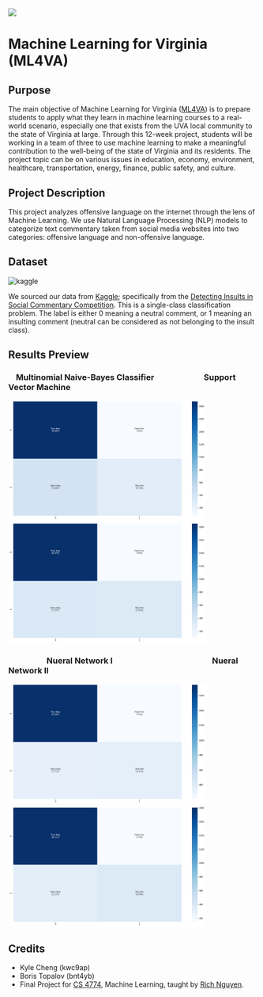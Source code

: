 <img src='https://www.salesforce.org/wp-content/uploads/2021/02/uva-university-of-virginia-logo.png' width=300 align='center'/>

# Machine Learning for Virginia (ML4VA)

## Purpose
The main objective of Machine Learning for Virginia ([ML4VA](https://www.cs.virginia.edu/~nn4pj/teaching#ml4va)) is to prepare students to apply what they learn in machine learning courses to a real-world scenario, especially one that exists from the UVA local community to the state of Virginia at large. Through this 12-week project, students will be working in a team of three to use machine learning to make a meaningful contribution to the well-being of the state of Virginia and its residents. The project topic can be on various issues in education, economy, environment, healthcare, transportation, energy, finance, public safety, and culture.

## Project Description
This project analyzes offensive language on the internet through the lens of Machine Learning. We use Natural Language Processing (NLP) models to categorize text commentary taken from social media websites into two categories: offensive language and non-offensive language.

## Dataset
<img src="https://upload.wikimedia.org/wikipedia/commons/7/7c/Kaggle_logo.png" alt="kaggle" class="center" width="100">

We sourced our data from [Kaggle](https://www.kaggle.com/); specifically from the [Detecting Insults in Social Commentary Competition](https://www.kaggle.com/c/detecting-insults-in-social-commentary/data?select=train.csv). This is a single-class classification problem. The label is either 0 meaning a neutral comment, or 1 meaning an insulting comment (neutral can be considered as not belonging to the insult class).

## Results Preview

<h3>&nbsp;&nbsp;&nbsp;&nbsp;Multinomial Naive-Bayes Classifier&nbsp;&nbsp;&nbsp;&nbsp;&nbsp;&nbsp;&nbsp;&nbsp;&nbsp;&nbsp;&nbsp;&nbsp;&nbsp;&nbsp;&nbsp;&nbsp;&nbsp;&nbsp;&nbsp;&nbsp;&nbsp;&nbsp;&nbsp;&nbsp;&nbsp;&nbsp;Support Vector Machine</h3>
<span>
  <img src="https://github.com/iainmuir6/Machine-Learning-for-Virginia/blob/main/output/mnbc.png" alt="mnbc" class="center" width="400">
  <img src="https://github.com/iainmuir6/Machine-Learning-for-Virginia/blob/main/output/svm.png" alt="mnbc" class="center" width="400">
</span>
<h3>&nbsp;&nbsp;&nbsp;&nbsp;&nbsp;&nbsp;&nbsp;&nbsp;&nbsp;&nbsp;&nbsp;&nbsp;&nbsp;&nbsp;&nbsp;&nbsp;&nbsp;&nbsp;&nbsp;&nbsp;Nueral Network I&nbsp;&nbsp;&nbsp;&nbsp;&nbsp;&nbsp;&nbsp;&nbsp;&nbsp;&nbsp;&nbsp;&nbsp;&nbsp;&nbsp;&nbsp;&nbsp;&nbsp;&nbsp;&nbsp;&nbsp;&nbsp;&nbsp;&nbsp;&nbsp;&nbsp;&nbsp;&nbsp;&nbsp;&nbsp;&nbsp;&nbsp;&nbsp;&nbsp;&nbsp;&nbsp;&nbsp;&nbsp;&nbsp;&nbsp;&nbsp;&nbsp;&nbsp;&nbsp;&nbsp;&nbsp;&nbsp;&nbsp;&nbsp;&nbsp;&nbsp;&nbsp;&nbsp;Nueral Network II</h3>
<span>
  <img src="https://github.com/iainmuir6/Machine-Learning-for-Virginia/blob/main/output/nn1.png" alt="mnbc" class="center" width="400">
  <img src="https://github.com/iainmuir6/Machine-Learning-for-Virginia/blob/main/output/nn2.png" alt="mnbc" class="center" width="400">
</span>

## Credits
* Kyle Cheng (kwc9ap)
* Boris Topalov (bnt4yb)
* Final Project for [CS 4774](https://www.cs.virginia.edu/~nn4pj/teaching), Machine Learning, taught by [Rich Nguyen](http://www.cs.virginia.edu/~nn4pj/).

